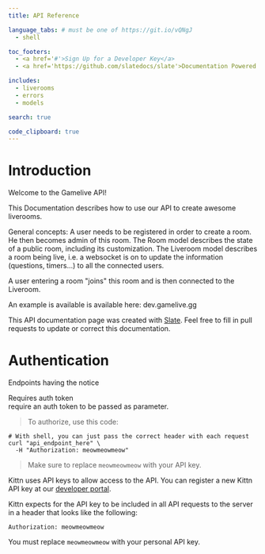 ```yaml
---
title: API Reference

language_tabs: # must be one of https://git.io/vQNgJ
  - shell

toc_footers:
  - <a href='#'>Sign Up for a Developer Key</a>
  - <a href='https://github.com/slatedocs/slate'>Documentation Powered by Slate</a>

includes:
  - liverooms
  - errors
  - models

search: true

code_clipboard: true
---
```


# Introduction

Welcome to the Gamelive API!

This Documentation describes how to use our API to create awesome liverooms.

General concepts:
A user needs to be registered in order to create a room. He then becomes admin of this room.
The Room model describes the state of a public room, including its customization.
The Liveroom model describes a room being live, i.e. a websocket is on to update the information (questions, timers...) to all the connected users.

A user entering a room "joins" this room and is then connected to the Liveroom.

An example is available is available here: dev.gamelive.gg

This API documentation page was created with [Slate](https://github.com/slatedocs/slate). Feel free to fill in pull requests to update or correct this documentation.

# Authentication

Endpoints having the notice <aside class="notice">Requires auth token</aside> require an auth token to be passed as parameter.

> To authorize, use this code:

```shell
# With shell, you can just pass the correct header with each request
curl "api_endpoint_here" \
  -H "Authorization: meowmeowmeow"
```

> Make sure to replace `meowmeowmeow` with your API key.

Kittn uses API keys to allow access to the API. You can register a new Kittn API key at our [developer portal](http://example.com/developers).

Kittn expects for the API key to be included in all API requests to the server in a header that looks like the following:

`Authorization: meowmeowmeow`

<aside class="notice">
You must replace <code>meowmeowmeow</code> with your personal API key.
</aside>
